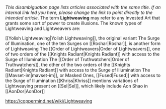 *This disambiguation page lists articles associated with the same title.  If an internal link led you here, please change the link to point directly to the intended article.*
The term **Lightweaving** may refer to any Invested Art that grants some sort of power to create illusions. The known types of Lightweaving and Lightweavers are:

[[Yolish Lightweaving\|Yolish Lightweaving]], the original variant
The Surge of Illumination, one of the ten Surges on [[Roshar\|Roshar]], is another form of Lightweaving
The [[Order of Lightweavers\|Order of Lightweavers]], one of two orders of the [[Knights Radiant\|Knights Radiant]] with access to the Surge of Illumination
The [[Order of Truthwatchers\|Order of Truthwatchers]], the other of the two orders of the [[Knights Radiant\|Knights Radiant]] with access to the Surge of Illumination
The [[Mavset-im\|mavset-im]], or Masked Ones, [[Fused\|Fused]] with access to the Surge of Illumination
[[Khriss\|Khriss]] mentions variations of Lightweaving present on [[Sel\|Sel]], which likely include Aon Shao in [[AonDor\|AonDor]]


https://coppermind.net/wiki/Lightweaving